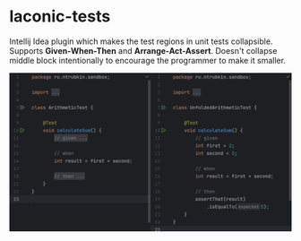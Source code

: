 # laconic-tests

Intellij Idea plugin which makes the test regions in unit tests collapsible.
Supports **Given-When-Then** and **Arrange-Act-Assert**.
Doesn't collapse middle block intentionally to encourage the programmer to make it smaller.

![Demo](resources/demo.png)
